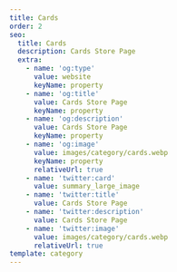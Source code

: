 ```yaml
---
title: Cards
order: 2
seo:
  title: Cards
  description: Cards Store Page
  extra:
    - name: 'og:type'
      value: website
      keyName: property
    - name: 'og:title'
      value: Cards Store Page
      keyName: property
    - name: 'og:description'
      value: Cards Store Page
      keyName: property
    - name: 'og:image'
      value: images/category/cards.webp
      keyName: property
      relativeUrl: true
    - name: 'twitter:card'
      value: summary_large_image
    - name: 'twitter:title'
      value: Cards Store Page
    - name: 'twitter:description'
      value: Cards Store Page
    - name: 'twitter:image'
      value: images/category/cards.webp
      relativeUrl: true
template: category
---
```

